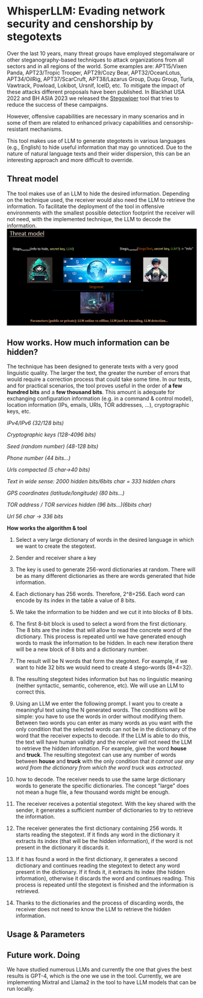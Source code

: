 # WhisperLLM: Evading network security and censhorship by stegotexts

Over the last 10 years, many threat groups have employed stegomalware or other steganography-based techniques to attack organizations from all sectors and in all regions of the world. Some examples are: APT15/Vixen Panda, APT23/Tropic Trooper, APT29/Cozy Bear, APT32/OceanLotus, APT34/OilRig, APT37/ScarCruft, APT38/Lazarus Group, Duqu Group, Turla, Vawtrack, Powload, Lokibot, Ursnif, IceID, etc. To mitigate the impact of these attacks different proposals have been published. In Blackhat USA 2022 and BH ASIA 2023 we released the [Stegowiper](https://github.com/mindcrypt/stegowiper) tool that tries to reduce the success of these campaigns.

However, offensive capabilities are necessary in many scenarios and in some of them are related to enhanced privacy capabilities and censorship-resistant mechanisms.

This tool makes use of LLM to generate stegotexts in various languages (e.g., English) to hide useful information that may go unnoticed. Due to the nature of natural language texts and their wider dispersion, this can be an interesting approach and more difficult to override.

## Threat model

The tool makes use of an LLM to hide the desired information. Depending on the technique used, the receiver would also need the LLM to retrieve the information. To facilitate the deployment of the tool in offensive environments with the smallest possible detection footprint the receiver will not need, with the implemented technique, the LLM to decode the information.
![Screenshot](images/image1.png)

## How works. How much information can be hidden?

The technique has been designed to generate texts with a very good linguistic quality. The larger the text, the greater the number of errors that would require a correction process that could take some time. In our tests, and for practical scenarios, the tool proves useful in the order of __a few hundred bits__ and a __few thousand bits__. This amount is adequate for exchanging configuration information (e.g. in a command & control model), location information (IPs, emails, URIs, TOR addresses, ...), cryptographic keys, etc.

_IPv4/IPv6 (32/128 bits)_

_Cryptographic keys (128-4096 bits)_

_Seed (random number) (48-128 bits)_

_Phone number (44 bits...)_

_Urls compacted (5 char->40 bits)_

_Text in wide sense: 2000 hidden bits/6bits char = 333 hidden chars_

_GPS coordinates (latitude/longitude) (80 bits...)_

_TOR address / TOR services hidden (96 bits...)(6bits char)_

_Url 56 char -> 336 bits_

__How works the algorithm & tool__

1. Select a very large dictionary of words in the desired language in which we want to create the stegotext.

2. Sender and receiver share a key

3. The key is used to generate 256-word dictionaries at random. There will be as many different dictionaries as there are words generated that hide information.

4. Each dictionary has 256 words. Therefore, 2^8=256. Each word can encode by its index in the table a value of 8 bits.

5. We take the information to be hidden and we cut it into blocks of 8 bits.

6. The first 8-bit block is used to select a word from the first dictionary. The 8 bits are the index that will allow to read the concrete word of the dictionary. This process is repeated until we have generated enough words to mask the information to be hidden. In each new iteration there will be a new block of 8 bits and a dictionary number.

7. The result will be N words that form the stegotext. For example, if we want to hide 32 bits we would need to create 4 stego-words (8*4=32).

8. The resulting stegotext hides information but has no linguistic meaning (neither syntactic, semantic, coherence, etc). We will use an LLM to correct this.

9. Using an LLM we enter the following prompt. I want you to create a meaningful text using the N generated words. The conditions will be simple: you have to use the words in order without modifying them. Between two words you can enter as many words as you want with the only condition that the selected words can not be in the dictionary of the word that the receiver expects to decode. If the LLM is able to do this, the text will have human validity and the receiver will not need the LLM to retrieve the hidden information. For example, give the word __house__ and __truck__. The resulting stegotext can use any number of words between __house__ and __truck__ with the only condition that _it cannot use any word from the dictionary from which the word truck was extracted_.

10. how to decode. The receiver needs to use the same large dictionary words to generate the specific dictionaries. The concept "large" does not mean a huge file, a few thousand words might be enough.

11. The receiver receives a potential stegotext. With the key shared with the sender, it generates a sufficient number of dictionaries to try to retrieve the information.

12. The receiver generates the first dictionary containing 256 words. It starts reading the stegotext. If it finds any word in the dictionary it extracts its index (that will be the hidden information), if the word is not present in the dictionary it discards it.

13. If it has found a word in the first dictionary, it generates a second dictionary and continues reading the stegotext to detect any word present in the dictionary. If it finds it, it extracts its index (the hidden information), otherwise it discards the word and continues reading. This process is repeated until the stegotext is finished and the information is retrieved.

14. Thanks to the dictionaries and the process of discarding words, the receiver does not need to know the LLM to retrieve the hidden information.


## Usage & Parameters


## Future work. Doing

We have studied numerous LLMs and currently the one that gives the best results is GPT-4, which is the one we use in the tool. Currently, we are implementing Mixtral and Llama2 in the tool to have LLM models that can be run locally.
